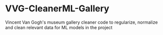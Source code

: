 # VVG-CleanerML-Gallery
Vincent Van Gogh's museum gallery cleaner code to regularize, normalize and clean relevant data for ML models in the project
